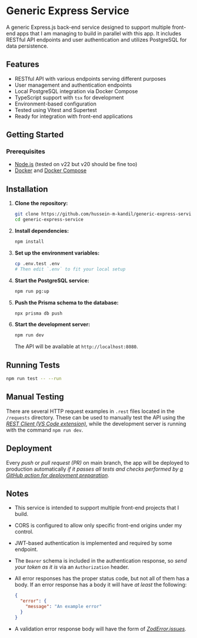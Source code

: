 # Generic Express Service

A generic Express.js back-end service designed to support multiple front-end apps that I am managing to build in parallel with this app. It includes RESTful API endpoints and user authentication and utilizes PostgreSQL for data persistence.

## Features

- RESTful API with various endpoints serving different purposes
- User management and authentication endpoints
- Local PostgreSQL integration via Docker Compose
- TypeScript support with `tsx` for development
- Environment-based configuration
- Tested using Vitest and Supertest
- Ready for integration with front-end applications

## Getting Started

### Prerequisites

- [Node.js](https://nodejs.org/) (tested on v22 but v20 should be fine too)
- [Docker](https://www.docker.com/) and [Docker Compose](https://docs.docker.com/compose/)

## Installation

1. **Clone the repository:**

   ```bash
   git clone https://github.com/hussein-m-kandil/generic-express-service.git
   cd generic-express-service
   ```

2. **Install dependencies:**

   ```bash
   npm install
   ```

3. **Set up the environment variables:**

   ```bash
   cp .env.test .env
   # Then edit `.env` to fit your local setup
   ```

4. **Start the PostgreSQL service:**

   ```bash
   npm run pg:up
   ```

5. **Push the Prisma schema to the database:**

   ```bash
   npx prisma db push
   ```

6. **Start the development server:**

   ```bash
   npm run dev
   ```

   The API will be available at `http://localhost:8080`.

## Running Tests

```bash
npm run test -- --run
```

## Manual Testing

There are several HTTP request examples in `.rest` files located in the `/requests` directory. These can be used to manually test the API using the _[REST Client (VS Code extension)](https://marketplace.visualstudio.com/items?itemName=humao.rest-client)_, while the development server is running with the command `npm run dev`.

## Deployment

Every _push_ or _pull request (PR)_ on main branch, the app will be deployed to production automatically _if it passes all tests and checks performed by [a GitHub action for deployment preparation](./.github/workflows/deployment-prep.yml)_.

## Notes

- This service is intended to support multiple front-end projects that I build.
- CORS is configured to allow only specific front-end origins under my control.
- JWT-based authentication is implemented and required by some endpoint.
- The `Bearer` schema is included in the authentication response, so _send your token as it is_ via an `Authorization` header.
- All error responses has the proper status code, but not all of them has a body. If an error response has a body it will have _at least_ the following:

  ```json
  {
    "error": {
      "message": "An example error"
    }
  }
  ```

- A validation error response body will have the form of _[ZodError.issues](https://zod.dev/?id=error-handling)._
